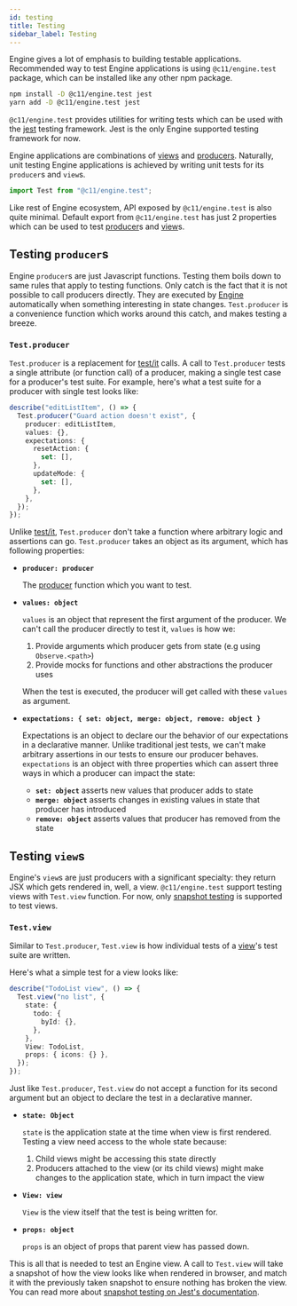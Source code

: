 ```yaml
---
id: testing
title: Testing
sidebar_label: Testing
---
```


Engine gives a lot of emphasis to building testable applications. Recommended
way to test Engine applications is using `@c11/engine.test` package, which can
be installed like any other npm package.

```sh
npm install -D @c11/engine.test jest
yarn add -D @c11/engine.test jest
```

`@c11/engine.test` provides utilities for writing tests which can be used with
the [jest](https://jestjs.io/) testing framework. Jest is the only Engine supported
testing framework for now.

Engine applications are combinations of [views](/docs/api/view) and
[producers](/docs/api/producer). Naturally, unit testing Engine applications is
achieved by writing unit tests for its `producer`s and `view`s.

```ts
import Test from "@c11/engine.test";
```

Like rest of Engine ecosystem, API exposed by `@c11/engine.test` is also quite
minimal. Default export from `@c11/engine.test` has just 2 properties which can
be used to test [producer](/docs/api/producer)s and [view](/docs/api/view)s.

## Testing `producer`s

Engine `producer`s are just Javascript functions. Testing them boils down to
same rules that apply to testing functions. Only catch is the fact that it is
not possible to call producers directly. They are executed by
[Engine](/docs/api/engine) automatically when something interesting in state
changes. `Test.producer` is a convenience function which works around this
catch, and makes testing a breeze.

### `Test.producer`

`Test.producer` is a replacement for
[test/it](https://jestjs.io/docs/en/api#testname-fn-timeout) calls. A call to
`Test.producer` tests a single attribute (or function call) of a producer,
making a single test case for a producer's test suite. For example, here's what
a test suite for a producer with single test looks like:

```ts
describe("editListItem", () => {
  Test.producer("Guard action doesn't exist", {
    producer: editListItem,
    values: {},
    expectations: {
      resetAction: {
        set: [],
      },
      updateMode: {
        set: [],
      },
    },
  });
});
```

Unlike [test/it](https://jestjs.io/docs/en/api#testname-fn-timeout),
`Test.producer` don't take a function where arbitrary logic and assertions can
go. `Test.producer` takes an object as its argument, which has following properties:

- **`producer: producer`**

  The [producer](/docs/api/producer) function which you want to test.

- **`values: object`**

  `values` is an object that represent the first argument of the producer. We
  can't call the producer directly to test it, `values` is how we:

  1. Provide arguments which producer gets from state (e.g using `Observe.<path>`)
  2. Provide mocks for functions and other abstractions the producer uses

  When the test is executed, the producer will get called with these `values` as
  argument.

- **`expectations: { set: object, merge: object, remove: object }`**

  Expectations is an object to declare our the behavior of our expectations in a
  declarative manner. Unlike traditional jest tests, we can't make arbitrary
  assertions in our tests to ensure our producer behaves. `expectations` is an
  object with three properties which can assert three ways in which a producer
  can impact the state:

  - **`set: object`** asserts new values that producer adds to state
  - **`merge: object`** asserts changes in existing values in state that
    producer has introduced
  - **`remove: object`** asserts values that producer has removed from the state

## Testing `view`s

Engine's `view`s are just producers with a significant specialty: they return
JSX which gets rendered in, well, a view. `@c11/engine.test` support testing
views with `Test.view` function. For now, only [snapshot
testing](https://jestjs.io/docs/en/snapshot-testing) is supported to test views.

### **`Test.view`**

Similar to `Test.producer`, `Test.view` is how individual tests of a
[view](/docs/api/view)'s test suite are written.

Here's what a simple test for a view looks like:

```ts
describe("TodoList view", () => {
  Test.view("no list", {
    state: {
      todo: {
        byId: {},
      },
    },
    View: TodoList,
    props: { icons: {} },
  });
});
```

Just like `Test.producer`, `Test.view` do not accept a function for its second
argument but an object to declare the test in a declarative manner.

- **`state: Object`**

  `state` is the application state at the time when view is first rendered.
  Testing a view need access to the whole state because:

  1. Child views might be accessing this state directly
  2. Producers attached to the view (or its child views) might make changes to
     the application state, which in turn impact the view

- **`View: view`**

  `View` is the view itself that the test is being written for.

- **`props: object`**

  `props` is an object of props that parent view has passed down.

This is all that is needed to test an Engine view. A call to `Test.view` will
take a snapshot of how the view looks like when rendered in browser, and match
it with the previously taken snapshot to ensure nothing has broken the view. You
can read more about [snapshot testing on Jest's
documentation](https://jestjs.io/docs/en/snapshot-testing).
